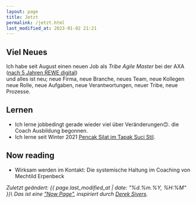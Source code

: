 ```yaml
---
layout: page
title: Jetzt
permalink: /jetzt.html
last_modified_at: 2023-01-02 21:21
---
```

## Viel Neues

Ich habe seit August einen neuen Job als *Tribe Agile Master* bei der AXA 
([nach 5 Jahren REWE digital](
/2022/08/15/5-jahre-rewe-digital-danke-auf-wiedersehen.html))  
und alles ist neu; neue Firma, neue Branche, neues Team, neue Kollegen
neue Rolle, neue Aufgaben, neue Verantwortungen, neuer Tribe, neue Prozesse.

## Lernen

- Ich lerne jobbedingt gerade wieder viel über Veränderungen🙃.
die Coach Ausbildung begonnen.  
- Ich lerne seit Winter 2021 [Pencak Silat im Tapak Suci Stil](https://www.tapak-suci.de/).

## Now reading

- Wirksam werden im Kontakt: Die systemische Haltung im Coaching 
von Mechtild Erpenbeck 

*Zuletzt geändert: {{ page.last_modified_at | date: "%d.%m.%Y, %H:%M" }}\\
Das ist eine ["Now Page"](https://nownownow.com/about), 
inspiriert durch [Derek Sivers](https://sive.rs/).*
